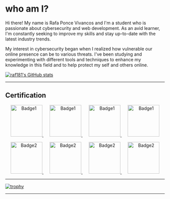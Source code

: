 # who am I?
Hi there! My name is Rafa Ponce Vivancos and I'm a student who is passionate about cybersecurity and web development. As an avid learner, I'm constantly seeking to improve my skills and stay up-to-date with the latest industry trends.

My interest in cybersecurity began when I realized how vulnerable our online presence can be to various threats. I've been studying and experimenting with different tools and techniques to enhance my knowledge in this field and to help protect my self and others online.


<a href="http://www.github.com/raf181"><img src="https://github-readme-stats.vercel.app/api?username=raf181&show_icons=true&hide=&count_private=true&title_color=3382ed&text_color=ffffff&icon_color=facc15&bg_color=1c1917&hide_border=true&show_icons=true" alt="raf181's GitHub stats" /></a>
<!-- [![GitHub Streak](https://streak-stats.demolab.com?user=raf181&theme=dracula&hide_border=true&border_radius=10&date_format=M%20j%5B%2C%20Y%5D)](https://git.io/streak-stats) -->
<hr>

## Certification

<p align="center">
    <a href="https://www.credly.com/badges/3d308ea4-aacb-4a3e-8806-b9b2ac1bdc00/public_url">
    <img src="https://github.com/raf181/raf181/assets/93051606/7323066c-c856-4a16-93db-3fd383dc4b0e" alt="Badge1" width="100" height="100">
  </a>
  &nbsp;&nbsp;&nbsp;&nbsp;
    <a href="https://www.credly.com/badges/cd83f4ea-92f9-448c-a0ed-89d5aff66641/public_url">
    <img src="https://github.com/raf181/raf181/assets/93051606/223d8ddd-ce83-42f4-8f36-4d084bba3c07" alt="Badge1" width="100" height="100">
  </a>
  &nbsp;&nbsp;&nbsp;&nbsp;
      <a href="https://www.credly.com/badges/23d2e693-abff-4323-a54f-b621e4a72fe2/public_url">
    <img src="https://github.com/raf181/raf181/assets/93051606/e07e58ad-5fdb-4f31-ae81-e4e52a01400a" alt="Badge1" width="100" height="100">
  </a>
  &nbsp;&nbsp;&nbsp;&nbsp;
  <a href="https://www.credly.com/badges/e8b668f8-741c-467c-956e-c5ed48dbf6e1/public_url">
    <img src="https://github.com/raf181/raf181/assets/93051606/513a5397-b8de-49f9-bec6-517f991da685" alt="Badge1" width="100" height="100">
  </a>
</p>
<p align="center">
  <a href="https://www.credly.com/badges/cd83f4ea-92f9-448c-a0ed-89d5aff66641/public_url">
    <img src="https://github.com/raf181/raf181/assets/93051606/a616342a-c7c6-4c28-98b2-b0461abd9893" alt="Badge2" width="100" height="100">
  </a>
  &nbsp;&nbsp;&nbsp;&nbsp;
  <a href="https://www.credly.com/badges/ddcef372-6ead-4978-9b75-dfe48abca565/public_url">
    <img src="https://github.com/raf181/raf181/assets/93051606/eefdce47-5eab-4bb8-9cda-b657802b9ace" alt="Badge2" width="100" height="100">
  </a>
    &nbsp;&nbsp;&nbsp;&nbsp;
  <a href="https://www.credly.com/badges/5fefd5d8-136e-454e-bc36-e308e6b89d93/public_url">
    <img src="https://github.com/raf181/raf181/assets/93051606/a2081547-b789-4c7b-aa92-428b275c0b10" alt="Badge2" width="100" height="100">
  </a>
    &nbsp;&nbsp;&nbsp;&nbsp;
  <a href="https://www.offsec.com/_astro/OSCP.D0Wrgjqy_2lOY92.svg">
    <img src="https://github.com/user-attachments/assets/bccf410a-0d2e-4677-ae02-abb910cb4bff" alt="Badge2" width="100" height="100">
      
  </a>
    
</p>


<hr>

[![trophy](https://github-profile-trophy.vercel.app/?username=raf181&theme=darkhub)](https://github.com/ryo-ma/github-profile-trophy)
<hr>

<!-- ### Active Projects
![image](https://github.com/user-attachments/assets/bccf410a-0d2e-4677-ae02-abb910cb4bff)

